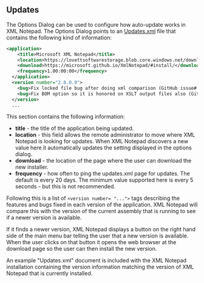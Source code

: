 
## Updates

The Options Dialog can be used to configure how auto-update works in XML Notepad. The Options Dialog points to an [Updates.xml](https://lovettsoftwarestorage.blob.core.windows.net/downloads/XmlNotepad/Updates.xml) file that contains the following kind of information:

```xml
<application>
    <title>Microsoft XML Notepad</title>
    <location>https://lovettsoftwarestorage.blob.core.windows.net/downloads/XmlNotepad/Updates.xml</location>
    <download>https://microsoft.github.io/XmlNotepad/#install/</download>
    <frequency>1.00:00:00</frequency>
  </application>
  <version number="2.8.0.9">
    <bug>Fix locked file bug after doing xml comparison (GitHub issue# 44).</bug>
    <bug>Fix BOM option so it is honored on XSLT output files also (GitHub issue# 46).</bug>
  </version>
  ...
```

This section contains the following information:

- **title** - the title of the application being updated.
- **location** - this field allows the remote administrator to move where XML Notepad is looking for updates.  When XML Notepad discovers a new value here it automatically updates the setting displayed in the options dialog.
- **download** - the location of the page where the user can download the new installer.
- **frequency** - how often to ping the updates.xml page for updates.  The default is every 20 days.  The minimum value supported here is every 5 seconds - but this is not recommended.

Following this is a list of `<version number= "...">` tags describing the features and bugs fixed in each version of the application.  XML Notepad will compare this with the version of the current assembly that is running to see if a newer version is available.

If it finds a newer version, XML Notepad displays a button on the right hand side of the main menu bar telling the user that a new version is available. When the user clicks on that button it opens the web browser at the download page so the user can then install the new version.

An example "Updates.xml" document is included with the XML Notepad installation containing the version information matching the version of XML Notepad that is currently installed.
